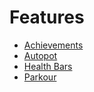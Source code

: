 # Features
* [Achievements](#Achievements)
* [Autopot](#Autopot)
* [Health Bars](#Health_Bars)
* [Parkour](#Health_Bars)
